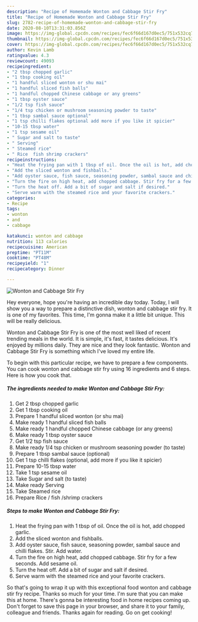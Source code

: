 ```yaml
---
description: "Recipe of Homemade Wonton and Cabbage Stir Fry"
title: "Recipe of Homemade Wonton and Cabbage Stir Fry"
slug: 2782-recipe-of-homemade-wonton-and-cabbage-stir-fry
date: 2020-08-10T13:31:03.856Z
image: https://img-global.cpcdn.com/recipes/fec6f66d167d0ec5/751x532cq70/wonton-and-cabbage-stir-fry-recipe-main-photo.jpg
thumbnail: https://img-global.cpcdn.com/recipes/fec6f66d167d0ec5/751x532cq70/wonton-and-cabbage-stir-fry-recipe-main-photo.jpg
cover: https://img-global.cpcdn.com/recipes/fec6f66d167d0ec5/751x532cq70/wonton-and-cabbage-stir-fry-recipe-main-photo.jpg
author: Kevin Lamb
ratingvalue: 4.3
reviewcount: 49093
recipeingredient:
- "2 tbsp chopped garlic"
- "1 tbsp cooking oil"
- "1 handful sliced wonton or shu mai"
- "1 handful sliced fish balls"
- "1 handful chopped Chinese cabbage or any greens"
- "1 tbsp oyster sauce"
- "1/2 tsp fish sauce"
- "1/4 tsp chicken or mushroom seasoning powder to taste"
- "1 tbsp sambal sauce optional"
- "1 tsp chilli flakes optional add more if you like it spicier"
- "10-15 tbsp water"
- "1 tsp sesame oil"
- " Sugar and salt to taste"
- " Serving"
- " Steamed rice"
- " Rice  fish shrimp crackers"
recipeinstructions:
- "Heat the frying pan with 1 tbsp of oil. Once the oil is hot, add chopped garlic."
- "Add the sliced wonton and fishballs."
- "Add oyster sauce, fish sauce, seasoning powder, sambal sauce and chilli flakes. Stir. Add water."
- "Turn the fire on high heat, add chopped cabbage. Stir fry for a few seconds. Add sesame oil."
- "Turn the heat off. Add a bit of sugar and salt if desired."
- "Serve warm with the steamed rice and your favorite crackers."
categories:
- Recipe
tags:
- wonton
- and
- cabbage

katakunci: wonton and cabbage 
nutrition: 113 calories
recipecuisine: American
preptime: "PT11M"
cooktime: "PT48M"
recipeyield: "1"
recipecategory: Dinner

---
```



![Wonton and Cabbage Stir Fry](https://img-global.cpcdn.com/recipes/fec6f66d167d0ec5/751x532cq70/wonton-and-cabbage-stir-fry-recipe-main-photo.jpg)

Hey everyone, hope you're having an incredible day today. Today, I will show you a way to prepare a distinctive dish, wonton and cabbage stir fry. It is one of my favorites. This time, I'm gonna make it a little bit unique. This will be really delicious.

Wonton and Cabbage Stir Fry is one of the most well liked of recent trending meals in the world. It is simple, it's fast, it tastes delicious. It's enjoyed by millions daily. They are nice and they look fantastic. Wonton and Cabbage Stir Fry is something which I've loved my entire life.




To begin with this particular recipe, we have to prepare a few components. You can cook wonton and cabbage stir fry using 16 ingredients and 6 steps. Here is how you cook that.

<!--inarticleads1-->

##### The ingredients needed to make Wonton and Cabbage Stir Fry:

1. Get 2 tbsp chopped garlic
1. Get 1 tbsp cooking oil
1. Prepare 1 handful sliced wonton (or shu mai)
1. Make ready 1 handful sliced fish balls
1. Make ready 1 handful chopped Chinese cabbage (or any greens)
1. Make ready 1 tbsp oyster sauce
1. Get 1/2 tsp fish sauce
1. Make ready 1/4 tsp chicken or mushroom seasoning powder (to taste)
1. Prepare 1 tbsp sambal sauce (optional)
1. Get 1 tsp chilli flakes (optional, add more if you like it spicier)
1. Prepare 10-15 tbsp water
1. Take 1 tsp sesame oil
1. Take  Sugar and salt (to taste)
1. Make ready  Serving
1. Take  Steamed rice
1. Prepare  Rice / fish /shrimp crackers




<!--inarticleads2-->

##### Steps to make Wonton and Cabbage Stir Fry:

1. Heat the frying pan with 1 tbsp of oil. Once the oil is hot, add chopped garlic.
1. Add the sliced wonton and fishballs.
1. Add oyster sauce, fish sauce, seasoning powder, sambal sauce and chilli flakes. Stir. Add water.
1. Turn the fire on high heat, add chopped cabbage. Stir fry for a few seconds. Add sesame oil.
1. Turn the heat off. Add a bit of sugar and salt if desired.
1. Serve warm with the steamed rice and your favorite crackers.




So that's going to wrap it up with this exceptional food wonton and cabbage stir fry recipe. Thanks so much for your time. I'm sure that you can make this at home. There's gonna be interesting food in home recipes coming up. Don't forget to save this page in your browser, and share it to your family, colleague and friends. Thanks again for reading. Go on get cooking!
